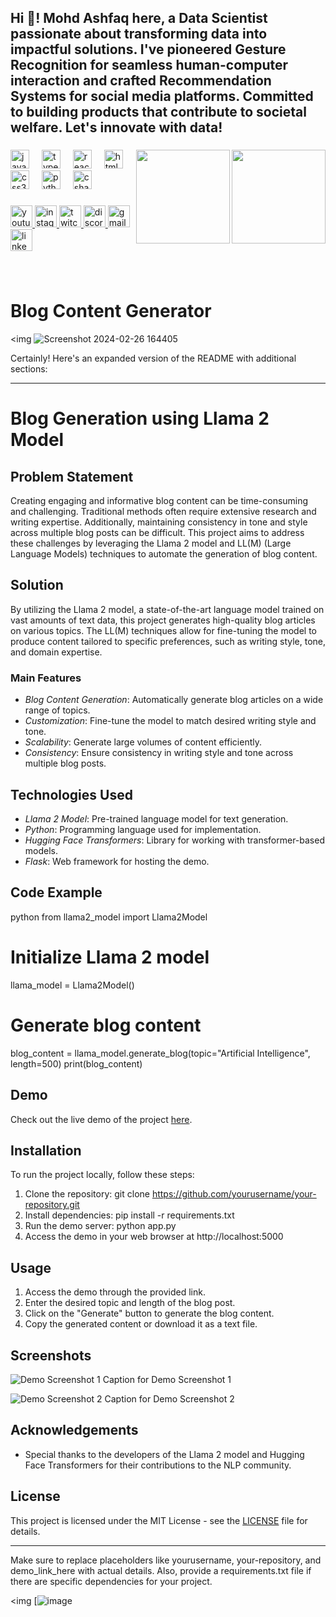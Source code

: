 <h2 align="left">Hi 👋! Mohd Ashfaq here, a Data Scientist passionate about transforming data into impactful solutions. I've pioneered Gesture Recognition for seamless human-computer interaction and crafted Recommendation Systems for social media platforms. Committed to building products that contribute to societal welfare. Let's innovate with data! 





</h2>

###
<img align="right" height="150" src="https://i.imgflip.com/65efzo.gif"  />


<img align="right" height="150" src="C:\Users\mohd ashfaq\Downloads\WhatsApp Image 2024-02-22 at 22.08.57_201dd0b9.jpg"/>


###

<div align="left">
  <img src="https://cdn.jsdelivr.net/gh/devicons/devicon/icons/javascript/javascript-original.svg" height="30" alt="javascript logo"  />
  <img width="12" />
  <img src="https://cdn.jsdelivr.net/gh/devicons/devicon/icons/typescript/typescript-original.svg" height="30" alt="typescript logo"  />
  <img width="12" />
  <img src="https://cdn.jsdelivr.net/gh/devicons/devicon/icons/react/react-original.svg" height="30" alt="react logo"  />
  <img width="12" />
  <img src="https://cdn.jsdelivr.net/gh/devicons/devicon/icons/html5/html5-original.svg" height="30" alt="html5 logo"  />
  <img width="12" />
  <img src="https://cdn.jsdelivr.net/gh/devicons/devicon/icons/css3/css3-original.svg" height="30" alt="css3 logo"  />
  <img width="12" />
  <img src="https://cdn.jsdelivr.net/gh/devicons/devicon/icons/python/python-original.svg" height="30" alt="python logo"  />
  <img width="12" />
  <img src="https://cdn.jsdelivr.net/gh/devicons/devicon/icons/csharp/csharp-original.svg" height="30" alt="csharp logo"  />
</div>

###

<div align="left">
  <a href="[Your YouTube Link]">
    <img src="https://img.shields.io/static/v1?message=Youtube&logo=youtube&label=&color=FF0000&logoColor=white&labelColor=&style=for-the-badge" height="35" alt="youtube logo"  />
  </a>
  <a href="[Your Instagram Link]">
    <img src="https://img.shields.io/static/v1?message=Instagram&logo=instagram&label=&color=E4405F&logoColor=white&labelColor=&style=for-the-badge" height="35" alt="instagram logo"  />
  </a>
  <a href="[Your Twitch Link]">
    <img src="https://img.shields.io/static/v1?message=Twitch&logo=twitch&label=&color=9146FF&logoColor=white&labelColor=&style=for-the-badge" height="35" alt="twitch logo"  />
  </a>
  <a href="[Your Discord Link]">
    <img src="https://img.shields.io/static/v1?message=Discord&logo=discord&label=&color=7289DA&logoColor=white&labelColor=&style=for-the-badge" height="35" alt="discord logo"  />
  </a>
  <a href="[Your Gmail Link]">
    <img src="https://img.shields.io/static/v1?message=Gmail&logo=gmail&label=&color=D14836&logoColor=white&labelColor=&style=for-the-badge" height="35" alt="gmail logo"  />
  </a>
  <a href="[Your LinkedIn Link]">
    <img src="https://img.shields.io/static/v1?message=LinkedIn&logo=linkedin&label=&color=0077B5&logoColor=white&labelColor=&style=for-the-badge" height="35" alt="linkedin logo"  />
  </a>
</div>

###



<br clear="both">


###

# Blog Content Generator

<img ![Screenshot 2024-02-26 164405](https://github.com/ashfaq-khan14/Generate-Blog-LLAMA2/assets/120010803/85d6f793-6b2b-446a-9ea0-a302f2173242)


Certainly! Here's an expanded version of the README with additional sections:

---

# Blog Generation using Llama 2 Model

## Problem Statement
Creating engaging and informative blog content can be time-consuming and challenging. Traditional methods often require extensive research and writing expertise. Additionally, maintaining consistency in tone and style across multiple blog posts can be difficult. This project aims to address these challenges by leveraging the Llama 2 model and LL(M) (Large Language Models) techniques to automate the generation of blog content.

## Solution
By utilizing the Llama 2 model, a state-of-the-art language model trained on vast amounts of text data, this project generates high-quality blog articles on various topics. The LL(M) techniques allow for fine-tuning the model to produce content tailored to specific preferences, such as writing style, tone, and domain expertise.

### Main Features
- *Blog Content Generation*: Automatically generate blog articles on a wide range of topics.
- *Customization*: Fine-tune the model to match desired writing style and tone.
- *Scalability*: Generate large volumes of content efficiently.
- *Consistency*: Ensure consistency in writing style and tone across multiple blog posts.

## Technologies Used
- *Llama 2 Model*: Pre-trained language model for text generation.
- *Python*: Programming language used for implementation.
- *Hugging Face Transformers*: Library for working with transformer-based models.
- *Flask*: Web framework for hosting the demo.

## Code Example
python
from llama2_model import Llama2Model

# Initialize Llama 2 model
llama_model = Llama2Model()

# Generate blog content
blog_content = llama_model.generate_blog(topic="Artificial Intelligence", length=500)
print(blog_content)


## Demo
Check out the live demo of the project [here](demo_link_here).

## Installation
To run the project locally, follow these steps:
1. Clone the repository: git clone https://github.com/yourusername/your-repository.git
2. Install dependencies: pip install -r requirements.txt
3. Run the demo server: python app.py
4. Access the demo in your web browser at http://localhost:5000

## Usage
1. Access the demo through the provided link.
2. Enter the desired topic and length of the blog post.
3. Click on the "Generate" button to generate the blog content.
4. Copy the generated content or download it as a text file.

## Screenshots
![Demo Screenshot 1](demo_screenshot_1.png)
Caption for Demo Screenshot 1

![Demo Screenshot 2](demo_screenshot_2.png)
Caption for Demo Screenshot 2

## Acknowledgements
- Special thanks to the developers of the Llama 2 model and Hugging Face Transformers for their contributions to the NLP community.

## License
This project is licensed under the MIT License - see the [LICENSE](LICENSE) file for details.

---

Make sure to replace placeholders like yourusername, your-repository, and demo_link_here with actual details. Also, provide a requirements.txt file if there are specific dependencies for your project.

<img [![image](https://github.com/ashfaq-khan14/Generate-Blog-LLAMA2/assets/120010803/aaec9049-4258-48de-ad3f-3cd2e1061ded)



### 
